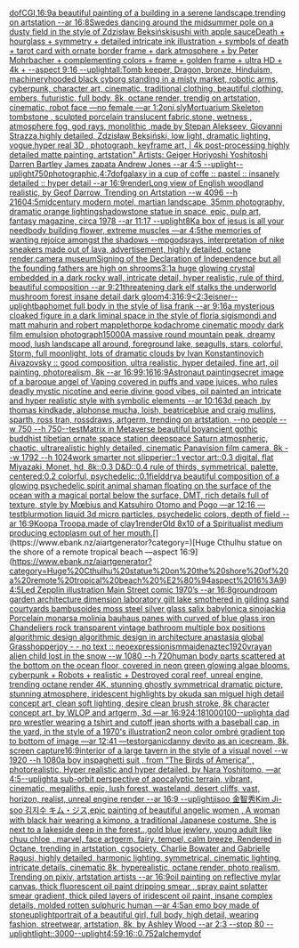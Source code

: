 [dof](https://www.ebank.nz/aiartgenerator?category=dof)[CGI,](https://www.ebank.nz/aiartgenerator?category=CGI%2C)[16:9](https://www.ebank.nz/aiartgenerator?category=16%3A9)[a beautiful painting of a building in a serene landscape,trending on artstation --ar 16:8](https://www.ebank.nz/aiartgenerator?category=a%20beautiful%20painting%20of%20a%20building%20in%20a%20serene%20landscape%2Ctrending%20on%20artstation%20--ar%2016%3A8)[Swedes dancing around the midsummer pole on a dusty field in the style of Zdzisław Beksiński](https://www.ebank.nz/aiartgenerator?category=Swedes%20dancing%20around%20the%20midsummer%20pole%20on%20a%20dusty%20field%20in%20the%20style%20of%20Zdzis%C5%82aw%20Beksi%C5%84ski)[sushi with apple sauce](https://www.ebank.nz/aiartgenerator?category=sushi%20with%20apple%20sauce)[Death + hourglass + symmetry + detailed intricate ink illustration + symbols of death + tarot card with ornate border frame + dark atmosphere + by Peter Mohrbacher + complementing colors + frame + golden frame + ultra HD + 4k + --aspect 9:16 --uplight](https://www.ebank.nz/aiartgenerator?category=Death%20%2B%20hourglass%20%2B%20symmetry%20%2B%20detailed%20intricate%20ink%20illustration%20%2B%20symbols%20of%20death%20%2B%20tarot%20card%20with%20ornate%20border%20frame%20%2B%20dark%20atmosphere%20%2B%20by%20Peter%20Mohrbacher%20%2B%20complementing%20colors%20%2B%20frame%20%2B%20golden%20frame%20%2B%20ultra%20HD%20%2B%204k%20%2B%20--aspect%209%3A16%20--uplight)[all:Tomb keeper, Dragon, bronze, Hinduism, machinery](https://www.ebank.nz/aiartgenerator?category=all%3ATomb%20keeper%2C%20Dragon%2C%20bronze%2C%20Hinduism%2C%20machinery)[hooded black cyborg standing in a misty market, robotic arms, cyberpunk, character art, cinematic, traditional clothing, beautiful clothing, embers, futuristic, full body, 8k, octane render, trendig on artstation, cinematic, robot face —no female —ar 1:2](https://www.ebank.nz/aiartgenerator?category=hooded%20black%20cyborg%20standing%20in%20a%20misty%20market%2C%20robotic%20arms%2C%20cyberpunk%2C%20character%20art%2C%20cinematic%2C%20traditional%20clothing%2C%20beautiful%20clothing%2C%20embers%2C%20futuristic%2C%20full%20body%2C%208k%2C%20octane%20render%2C%20trendig%20on%20artstation%2C%20cinematic%2C%20robot%20face%20%E2%80%94no%20female%20%E2%80%94ar%201%3A2)[oni,sly](https://www.ebank.nz/aiartgenerator?category=oni%2Csly)[Mortuarium Skeleton tombstone , sculpted porcelain translucent fabric,stone,  wetness , atmosphere fog, god rays, monolithic ,made by Stepan Alekseev, Giovanni Strazza,highly detailed, Zdzisław Beksiński, low light, dramatic lighting, vogue,hyper real 3D , photograph, keyframe art, | 4k post-processing highly detailed matte painting, artstation"   Artists: Geiger Horiyoshi Yoshitoshi Darren Bartley  James zapata Andrew Jones --ar 4:5 --uplight](https://www.ebank.nz/aiartgenerator?category=Mortuarium%20Skeleton%20tombstone%20%2C%20sculpted%20porcelain%20translucent%20fabric%2Cstone%2C%20%20wetness%20%2C%20atmosphere%20fog%2C%20god%20rays%2C%20monolithic%20%2Cmade%20by%20Stepan%20Alekseev%2C%20Giovanni%20Strazza%2Chighly%20detailed%2C%20Zdzis%C5%82aw%20Beksi%C5%84ski%2C%20low%20light%2C%20dramatic%20lighting%2C%20vogue%2Chyper%20real%203D%20%2C%20photograph%2C%20keyframe%20art%2C%20%7C%204k%20post-processing%20highly%20detailed%20matte%20painting%2C%20artstation%22%20%20%20Artists%3A%20Geiger%20Horiyoshi%20Yoshitoshi%20Darren%20Bartley%20%20James%20zapata%20Andrew%20Jones%20--ar%204%3A5%20--uplight)[--uplight](https://www.ebank.nz/aiartgenerator?category=--uplight)[750](https://www.ebank.nz/aiartgenerator?category=750)[photographic,](https://www.ebank.nz/aiartgenerator?category=photographic%2C)[4:7](https://www.ebank.nz/aiartgenerator?category=4%3A7)[dof](https://www.ebank.nz/aiartgenerator?category=dof)[galaxy in a cup of coffe :: pastel :: insanely detailed ::  hyper detail --ar 16:9](https://www.ebank.nz/aiartgenerator?category=galaxy%20in%20a%20cup%20of%20coffe%20%3A%3A%20pastel%20%3A%3A%20insanely%20detailed%20%3A%3A%20%20hyper%20detail%20--ar%2016%3A9)[render](https://www.ebank.nz/aiartgenerator?category=render)[Long view of English woodland realistic, by Geof Darrow, Trending on Artstation    --w 4096  --h 2160](https://www.ebank.nz/aiartgenerator?category=Long%20view%20of%20English%20woodland%20realistic%2C%20by%20Geof%20Darrow%2C%20Trending%20on%20Artstation%20%20%20%20--w%204096%20%20--h%202160)[4:5](https://www.ebank.nz/aiartgenerator?category=4%3A5)[midcentury modern motel, martian landscape, 35mm photography, dramatic orange lighting](https://www.ebank.nz/aiartgenerator?category=midcentury%20modern%20motel%2C%20martian%20landscape%2C%2035mm%20photography%2C%20dramatic%20orange%20lighting)[shadow](https://www.ebank.nz/aiartgenerator?category=shadow)[stone statue in space, epic, pulp art, fantasy magazine, circa 1978 --ar 11:17 --uplight](https://www.ebank.nz/aiartgenerator?category=stone%20statue%20in%20space%2C%20epic%2C%20pulp%20art%2C%20fantasy%20magazine%2C%20circa%201978%20--ar%2011%3A17%20--uplight)[8K](https://www.ebank.nz/aiartgenerator?category=8K)[a box of jesus is all your need](https://www.ebank.nz/aiartgenerator?category=a%20box%20of%20jesus%20is%20all%20your%20need)[body building flower, extreme muscles —ar 4:5](https://www.ebank.nz/aiartgenerator?category=body%20building%20flower%2C%20extreme%20muscles%20%E2%80%94ar%204%3A5)[the memories of wanting rejoice amongst the shadows --mp](https://www.ebank.nz/aiartgenerator?category=the%20memories%20of%20wanting%20rejoice%20amongst%20the%20shadows%20--mp)[godsrays, interpretation of nike sneakers made out of lava, advertisement, highly detailed, octane render,](https://www.ebank.nz/aiartgenerator?category=godsrays%2C%20interpretation%20of%20nike%20sneakers%20made%20out%20of%20lava%2C%20advertisement%2C%20highly%20detailed%2C%20octane%20render%2C)[camera museum](https://www.ebank.nz/aiartgenerator?category=camera%20museum)[Signing of the Declaration of Independence but all the founding fathers are high on shrooms](https://www.ebank.nz/aiartgenerator?category=Signing%20of%20the%20Declaration%20of%20Independence%20but%20all%20the%20founding%20fathers%20are%20high%20on%20shrooms)[3:1](https://www.ebank.nz/aiartgenerator?category=3%3A1)[a huge glowing crystal embedded in a dark rocky wall, intricate detail, hyper realistic, rule of third, beautiful composition --ar 9:21](https://www.ebank.nz/aiartgenerator?category=a%20huge%20glowing%20crystal%20embedded%20in%20a%20dark%20rocky%20wall%2C%20intricate%20detail%2C%20hyper%20realistic%2C%20rule%20of%20third%2C%20beautiful%20composition%20--ar%209%3A21)[threatening dark elf stalks the underworld mushroom forest insane detail dark gloom](https://www.ebank.nz/aiartgenerator?category=threatening%20dark%20elf%20stalks%20the%20underworld%20mushroom%20forest%20insane%20detail%20dark%20gloom)[4:3](https://www.ebank.nz/aiartgenerator?category=4%3A3)[16:9](https://www.ebank.nz/aiartgenerator?category=16%3A9)[<2:3](https://www.ebank.nz/aiartgenerator?category=%3C2%3A3)[eisner](https://www.ebank.nz/aiartgenerator?category=eisner)[--uplight](https://www.ebank.nz/aiartgenerator?category=--uplight)[baphomet full body in the style of lisa frank --ar 9:16](https://www.ebank.nz/aiartgenerator?category=baphomet%20full%20body%20in%20the%20style%20of%20lisa%20frank%20--ar%209%3A16)[a mysterious cloaked figure in a dark liminal space in the style of floria sigismondi and matt mahurin and robert mapplethorpe kodachrome cinematic moody dark film emulsion photograph](https://www.ebank.nz/aiartgenerator?category=a%20mysterious%20cloaked%20figure%20in%20a%20dark%20liminal%20space%20in%20the%20style%20of%20floria%20sigismondi%20and%20matt%20mahurin%20and%20robert%20mapplethorpe%20kodachrome%20cinematic%20moody%20dark%20film%20emulsion%20photograph)[1](https://www.ebank.nz/aiartgenerator?category=1)[5000](https://www.ebank.nz/aiartgenerator?category=5000)[A massive round mountain peak, dreamy mood, lush landscape all around, foreground lake, seagulls, stars, colorful, Storm, full moonlight, lots of dramatic clouds by Ivan Konstantinovich Aivazovsky :: good composition, ultra realistic, hyper detailed, fine art, oil painting, photorealism, 8k --ar 16:9](https://www.ebank.nz/aiartgenerator?category=A%20massive%20round%20mountain%20peak%2C%20dreamy%20mood%2C%20lush%20landscape%20all%20around%2C%20foreground%20lake%2C%20seagulls%2C%20stars%2C%20colorful%2C%20Storm%2C%20full%20moonlight%2C%20lots%20of%20dramatic%20clouds%20by%20Ivan%20Konstantinovich%20Aivazovsky%20%3A%3A%20good%20composition%2C%20ultra%20realistic%2C%20hyper%20detailed%2C%20fine%20art%2C%20oil%20painting%2C%20photorealism%2C%208k%20--ar%2016%3A9)[9:16](https://www.ebank.nz/aiartgenerator?category=9%3A16)[16:9](https://www.ebank.nz/aiartgenerator?category=16%3A9)[Astronaut painting](https://www.ebank.nz/aiartgenerator?category=Astronaut%20painting)[secret image of a baroque angel of Vaping covered in puffs and vape juices, who rules deadly mystic nicotine and eerie divine good vibes, oil painted an intricate and hyper realistic style with symbolic elements --ar 10:16](https://www.ebank.nz/aiartgenerator?category=secret%20image%20of%20a%20baroque%20angel%20of%20Vaping%20covered%20in%20puffs%20and%20vape%20juices%2C%20who%20rules%20deadly%20mystic%20nicotine%20and%20eerie%20divine%20good%20vibes%2C%20oil%20painted%20an%20intricate%20and%20hyper%20realistic%20style%20with%20symbolic%20elements%20--ar%2010%3A16)[3d peach ,by thomas kindkade, alphonse mucha, loish, beatriceblue and craig mullins, sparth, ross tran, rossdraws, artgerm, trending on artstation, --no people --w 750 --h 750](https://www.ebank.nz/aiartgenerator?category=3d%20peach%20%2Cby%20thomas%20kindkade%2C%20alphonse%20mucha%2C%20loish%2C%20beatriceblue%20and%20craig%20mullins%2C%20sparth%2C%20ross%20tran%2C%20rossdraws%2C%20artgerm%2C%20trending%20on%20artstation%2C%20--no%20people%20--w%20750%20--h%20750)[--test](https://www.ebank.nz/aiartgenerator?category=--test)[Matrix in Metaverse beautiful boy](https://www.ebank.nz/aiartgenerator?category=Matrix%20in%20Metaverse%20beautiful%20boy)[ancient gothic buddhist tibetian ornate space station deepspace Saturn atmospheric, chaotic, ultrarealistic highly detailed, cinematic Panavision film camera, 8k --w 1792 --h 1024](https://www.ebank.nz/aiartgenerator?category=ancient%20gothic%20buddhist%20tibetian%20ornate%20space%20station%20deepspace%20Saturn%20atmospheric%2C%20chaotic%2C%20ultrarealistic%20highly%20detailed%2C%20cinematic%20Panavision%20film%20camera%2C%208k%20--w%201792%20--h%201024)[work smarter not slipperier::1 vector art::0.3 digital, flat Miyazaki, Monet, hd, 8k::0.3 D&D::0.4 rule of thirds, symmetrical, palette, centered:0.2 colorful, psychedelic::0.1](https://www.ebank.nz/aiartgenerator?category=work%20smarter%20not%20slipperier%3A%3A1%20vector%20art%3A%3A0.3%20digital%2C%20flat%20Miyazaki%2C%20Monet%2C%20hd%2C%208k%3A%3A0.3%20D%26D%3A%3A0.4%20rule%20of%20thirds%2C%20symmetrical%2C%20palette%2C%20centered%3A0.2%20colorful%2C%20psychedelic%3A%3A0.1)[field](https://www.ebank.nz/aiartgenerator?category=field)[dry](https://www.ebank.nz/aiartgenerator?category=dry)[a beautiful composition of a glowing psychedelic spirit animal shaman floating on the surface of the ocean with a magical portal below the surface, DMT,  rich details full of texture, style by Mœbius and Katsuhiro Otomo and Pogo —ar 12:16 —test](https://www.ebank.nz/aiartgenerator?category=a%20beautiful%20composition%20of%20a%20glowing%20psychedelic%20spirit%20animal%20shaman%20floating%20on%20the%20surface%20of%20the%20ocean%20with%20a%20magical%20portal%20below%20the%20surface%2C%20DMT%2C%20%20rich%20details%20full%20of%20texture%2C%20style%20by%20M%C5%93bius%20and%20Katsuhiro%20Otomo%20and%20Pogo%20%E2%80%94ar%2012%3A16%20%E2%80%94test)[blur](https://www.ebank.nz/aiartgenerator?category=blur)[motion liquid 3d micro particles, psychedelic colors, depth of field --ar 16:9](https://www.ebank.nz/aiartgenerator?category=motion%20liquid%203d%20micro%20particles%2C%20psychedelic%20colors%2C%20depth%20of%20field%20--ar%2016%3A9)[Koopa Troopa,made of clay](https://www.ebank.nz/aiartgenerator?category=Koopa%20Troopa%2Cmade%20of%20clay)[1](https://www.ebank.nz/aiartgenerator?category=1)[render](https://www.ebank.nz/aiartgenerator?category=render)[Old 8x10 of a Spiritualist medium producing ectoplasm out of her mouth.](https://www.ebank.nz/aiartgenerator?category=Old%208x10%20of%20a%20Spiritualist%20medium%20producing%20ectoplasm%20out%20of%20her%20mouth.)[](https://www.ebank.nz/aiartgenerator?category=)[Huge Cthulhu statue on the shore of a remote tropical beach —aspect 16:9](https://www.ebank.nz/aiartgenerator?category=Huge%20Cthulhu%20statue%20on%20the%20shore%20of%20a%20remote%20tropical%20beach%20%E2%80%94aspect%2016%3A9)[4:5](https://www.ebank.nz/aiartgenerator?category=4%3A5)[Led Zepplin illustration Main Street comic 1970’s --ar 16:8](https://www.ebank.nz/aiartgenerator?category=Led%20Zepplin%20illustration%20Main%20Street%20comic%201970%E2%80%99s%20--ar%2016%3A8)[ground](https://www.ebank.nz/aiartgenerator?category=ground)[room garden architecture dimension laboratory gilt lake smothered in gilding sand courtyards bambusoides moss steel silver glass salix babylonica sinojackia Porcelain monarsa molinia bauhaus panes with curved of blue glass iron Chandeliers rock transparent vintage bathroom multiple box positions algorithmic design algorithmic design in architecture anastasia global Grasshopper](https://www.ebank.nz/aiartgenerator?category=room%20garden%20architecture%20dimension%20laboratory%20gilt%20lake%20smothered%20in%20gilding%20sand%20courtyards%20bambusoides%20moss%20steel%20silver%20glass%20salix%20babylonica%20sinojackia%20Porcelain%20monarsa%20molinia%20bauhaus%20panes%20with%20curved%20of%20blue%20glass%20iron%20Chandeliers%20rock%20transparent%20vintage%20bathroom%20multiple%20box%20positions%20algorithmic%20design%20algorithmic%20design%20in%20architecture%20anastasia%20global%20Grasshopper)[joy - - no text :: neoexpressionism](https://www.ebank.nz/aiartgenerator?category=joy%20-%20-%20no%20text%20%3A%3A%20neoexpressionism)[maiden](https://www.ebank.nz/aiartgenerator?category=maiden)[aztec](https://www.ebank.nz/aiartgenerator?category=aztec)[1920](https://www.ebank.nz/aiartgenerator?category=1920)[vray](https://www.ebank.nz/aiartgenerator?category=vray)[an alien child lost in the snow --w 1080 --h 720](https://www.ebank.nz/aiartgenerator?category=an%20alien%20child%20lost%20in%20the%20snow%20--w%201080%20--h%20720)[human body parts scattered at the bottom on the ocean floor, covered in neon green glowing algae blooms, cyberpunk + Robots + realistic + Destroyed coral reef, unreal engine, trending octane render 4K, stunning ghostly symmetrical dramatic picture, stunning atmosphere, iridescent highlights by okuda san miguel high detail concept art, clean soft lighting, desire clean brush stroke, 8k character concept art, by WLOP and artgerm, 3d  —ar 16:9](https://www.ebank.nz/aiartgenerator?category=human%20body%20parts%20scattered%20at%20the%20bottom%20on%20the%20ocean%20floor%2C%20covered%20in%20neon%20green%20glowing%20algae%20blooms%2C%20cyberpunk%20%2B%20Robots%20%2B%20realistic%20%2B%20Destroyed%20coral%20reef%2C%20unreal%20engine%2C%20trending%20octane%20render%204K%2C%20stunning%20ghostly%20symmetrical%20dramatic%20picture%2C%20stunning%20atmosphere%2C%20iridescent%20highlights%20by%20okuda%20san%20miguel%20high%20detail%20concept%20art%2C%20clean%20soft%20lighting%2C%20desire%20clean%20brush%20stroke%2C%208k%20character%20concept%20art%2C%20by%20WLOP%20and%20artgerm%2C%203d%20%20%E2%80%94ar%2016%3A9)[24:18](https://www.ebank.nz/aiartgenerator?category=24%3A18)[1000100](https://www.ebank.nz/aiartgenerator?category=1000100)[--uplight](https://www.ebank.nz/aiartgenerator?category=--uplight)[a dad pro wrestler wearing a tshirt and cutoff jean shorts with a baseball cap, in the yard, in the style of a 1970's illustration](https://www.ebank.nz/aiartgenerator?category=a%20dad%20pro%20wrestler%20wearing%20a%20tshirt%20and%20cutoff%20jean%20shorts%20with%20a%20baseball%20cap%2C%20in%20the%20yard%2C%20in%20the%20style%20of%20a%201970%27s%20illustration)[2 neon color ombré gradient top to bottom of image —ar 12:41 —test](https://www.ebank.nz/aiartgenerator?category=2%20neon%20color%20ombr%C3%A9%20gradient%20top%20to%20bottom%20of%20image%20%E2%80%94ar%2012%3A41%20%E2%80%94test)[organic](https://www.ebank.nz/aiartgenerator?category=organic)[danny devito as an icecream, 8k, screen capture](https://www.ebank.nz/aiartgenerator?category=danny%20devito%20as%20an%20icecream%2C%208k%2C%20screen%20capture)[16:9](https://www.ebank.nz/aiartgenerator?category=16%3A9)[interior of a large tavern in the style of a visual novel --w 1920 --h 1080](https://www.ebank.nz/aiartgenerator?category=interior%20of%20a%20large%20tavern%20in%20the%20style%20of%20a%20visual%20novel%20--w%201920%20--h%201080)[a boy inspaghetti  suit , from “The Birds of America” , photorealistic, Hyper realistic and hyper detailed, by  Nara Yoshitomo, —ar 4:5](https://www.ebank.nz/aiartgenerator?category=a%20boy%20inspaghetti%20%20suit%20%2C%20from%20%E2%80%9CThe%20Birds%20of%20America%E2%80%9D%20%2C%20photorealistic%2C%20Hyper%20realistic%20and%20hyper%20detailed%2C%20by%20%20Nara%20Yoshitomo%2C%20%E2%80%94ar%204%3A5)[--uplight](https://www.ebank.nz/aiartgenerator?category=--uplight)[a sub-orbit perspective of apocalyptic terrain, vibrant, cinematic, megaliths, epic, lush forest, wasteland, desert cliffs, vast, horizon, realist, unreal engine render --ar 16:9 --uplight](https://www.ebank.nz/aiartgenerator?category=a%20sub-orbit%20perspective%20of%20apocalyptic%20terrain%2C%20vibrant%2C%20cinematic%2C%20megaliths%2C%20epic%2C%20lush%20forest%2C%20wasteland%2C%20desert%20cliffs%2C%20vast%2C%20horizon%2C%20realist%2C%20unreal%20engine%20render%20--ar%2016%3A9%20--uplight)[jisoo 金智秀Kim Ji-soo 김지수 キム・ジス,epic painting of beautiful angelic women , A woman with black hair wearing a kimono, a traditional Japanese costume. She is next to a lakeside deep in the forest..,gold blue jewlery, young adult like chuu chloe , marvel, face artgerm, fairy, tempel, calm breeze, Rendered in Octane, trending in artstation, cgsociety, Charlie Bowater and Gabrielle Ragusi, highly detailed, harmonic lighting, symmetrical, cinematic lighting, intricate details, cinematic 8k, hyperealistic, octane render, photo realism, Trending on pixiv, artstation artists --ar 16:9](https://www.ebank.nz/aiartgenerator?category=jisoo%20%E9%87%91%E6%99%BA%E7%A7%80Kim%20Ji-soo%20%EA%B9%80%EC%A7%80%EC%88%98%20%E3%82%AD%E3%83%A0%E3%83%BB%E3%82%B8%E3%82%B9%2Cepic%20painting%20of%20beautiful%20angelic%20women%20%2C%20A%20woman%20with%20black%20hair%20wearing%20a%20kimono%2C%20a%20traditional%20Japanese%20costume.%20She%20is%20next%20to%20a%20lakeside%20deep%20in%20the%20forest..%2Cgold%20blue%20jewlery%2C%20young%20adult%20like%20chuu%20chloe%20%2C%20marvel%2C%20face%20artgerm%2C%20fairy%2C%20tempel%2C%20calm%20breeze%2C%20Rendered%20in%20Octane%2C%20trending%20in%20artstation%2C%20cgsociety%2C%20Charlie%20Bowater%20and%20Gabrielle%20Ragusi%2C%20highly%20detailed%2C%20harmonic%20lighting%2C%20symmetrical%2C%20cinematic%20lighting%2C%20intricate%20details%2C%20cinematic%208k%2C%20hyperealistic%2C%20octane%20render%2C%20photo%20realism%2C%20Trending%20on%20pixiv%2C%20artstation%20artists%20--ar%2016%3A9)[oil painting on reflective mylar canvas, thick fluorescent oil paint dripping smear , spray paint splatter smear gradient, thick piled layers of iridescent oil paint, insane complex details, molded rotten sulphuric human —ar 4:5](https://www.ebank.nz/aiartgenerator?category=oil%20painting%20on%20reflective%20mylar%20canvas%2C%20thick%20fluorescent%20oil%20paint%20dripping%20smear%20%2C%20spray%20paint%20splatter%20smear%20gradient%2C%20thick%20piled%20layers%20of%20iridescent%20oil%20paint%2C%20insane%20complex%20details%2C%20molded%20rotten%20sulphuric%20human%20%E2%80%94ar%204%3A5)[an emo boy made of stone](https://www.ebank.nz/aiartgenerator?category=an%20emo%20boy%20made%20of%20stone)[uplight](https://www.ebank.nz/aiartgenerator?category=uplight)[portrait of a beautiful girl, full body, high detail, wearing fashion, streetwear, artstation, 8k, by Ashley Wood --ar 2:3 --stop 80 --uplight](https://www.ebank.nz/aiartgenerator?category=portrait%20of%20a%20beautiful%20girl%2C%20full%20body%2C%20high%20detail%2C%20wearing%20fashion%2C%20streetwear%2C%20artstation%2C%208k%2C%20by%20Ashley%20Wood%20--ar%202%3A3%20--stop%2080%20--uplight)[light::](https://www.ebank.nz/aiartgenerator?category=light%3A%3A)[3000](https://www.ebank.nz/aiartgenerator?category=3000)[--uplight](https://www.ebank.nz/aiartgenerator?category=--uplight)[4:5](https://www.ebank.nz/aiartgenerator?category=4%3A5)[9:16](https://www.ebank.nz/aiartgenerator?category=9%3A16)[::0.75](https://www.ebank.nz/aiartgenerator?category=%3A%3A0.75)[2](https://www.ebank.nz/aiartgenerator?category=2)[alchemy](https://www.ebank.nz/aiartgenerator?category=alchemy)[dof](https://www.ebank.nz/aiartgenerator?category=dof)